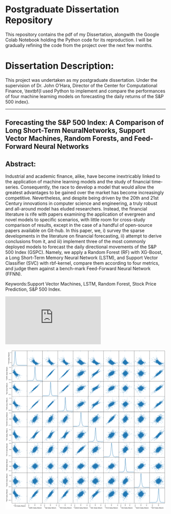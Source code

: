 # Postgraduate Dissertation Repository
 
This repository contains the pdf of my Dissertation, alongwith the Google Colab Notebook holding the Python code for its reproduction. I will be gradually refining the code from the project over the next few months.

# Dissertation Description:

This project was undertaken as my postgraduate dissertation. Under the supervision of Dr. John O’Hara, Director of the Center for Computational Finance, \textbf{I used Python to implement and compare the performances of four machine learning models on forecasting the daily returns of the S&P 500 index}.

----------------------------------------------------------------------------------------------------------------------------------------------

## Forecasting the S&P 500 Index: A Comparison of Long Short-Term NeuralNetworks, Support Vector Machines, Random Forests, and Feed-Forward Neural Networks

## Abstract: 
Industrial and academic finance, alike, have become inextricably linked to the application of machine learning models and the study of financial time-series.  Consequently, the race to develop a model that would allow the greatest advantages to be gained over the market has become increasingly competitive. Nevertheless, and despite being driven by the 20th and 21st Century innovations in computer science and engineering, a truly robust and all-around model has eluded researchers. Instead, the financial literature is rife with papers examining the application of evergreen and novel models to specific scenarios, with little room for cross-study comparison of results, except in the case of a handful of open-source papers available on Git-hub. In this paper, we, i) survey the sparse developments in the literature on financial forecasting, ii) attempt to derive conclusions from it, and iii) implement three of the most commonly deployed models to forecast the daily directional movements of the S&P 500 Index (GSPC). Namely, we apply a Random Forest (RF) with XG-Boost, a Long Short-Term Memory Neural Network (LSTM), and Support Vector Classifier (SVC) with rbf-kernel, compare them according to four metrics, and judge them against a bench-mark Feed-Forward Neural Network (FFNN).

Keywords:Support Vector Machines, LSTM, Random Forest, Stock Price Prediction, S&P 500 Index.


![Stock Daily Returns](https://github.com/aabdelmak/Dissertation/blob/master/Stock%20Daily%20Returns.pdf)

![Scatter Plot](https://github.com/aabdelmak/Dissertation/blob/master/scatter.png)
